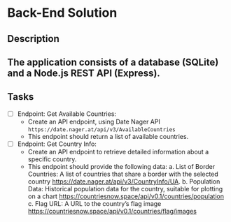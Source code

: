 # Back-End Solution

## Description

## The application consists of a database (SQLite) and a Node.js REST API (Express).

## Tasks

- [ ] Endpoint: Get Available Countries:
  - Create an API endpoint, using Date Nager API `https://date.nager.at/api/v3/AvailableCountries`
  - This endpoint should return a list of available countries.
- [ ] Endpoint: Get Country Info:
  - Create an API endpoint to retrieve detailed information about a specific country.
  - This endpoint should provide the following data:
    a. List of Border Countries: A list of countries that share a border with the selected country https://date.nager.at/api/v3/CountryInfo/UA.
    b. Population Data: Historical population data for the country, suitable for plotting on a chart https://countriesnow.space/api/v0.1/countries/population
    c. Flag URL: A URL to the country’s flag image https://countriesnow.space/api/v0.1/countries/flag/images
